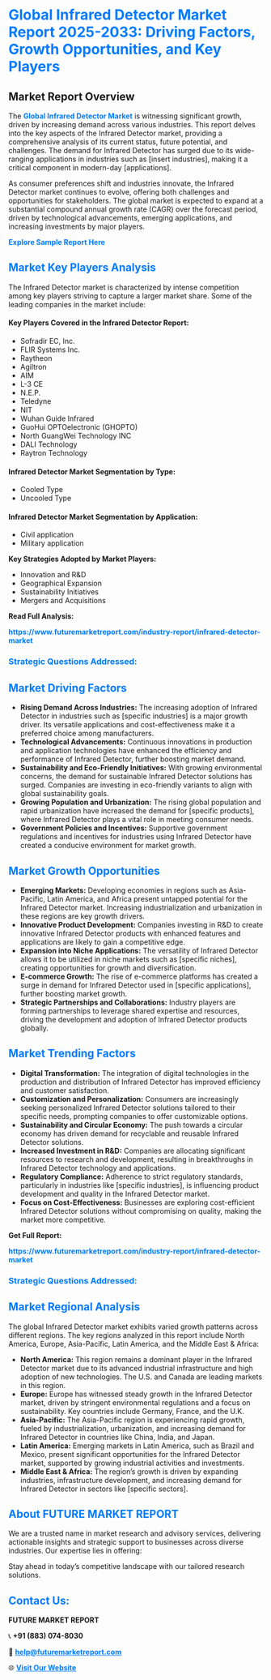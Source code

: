 <h1 style="color: #007BFF;">Global Infrared Detector Market Report 2025-2033: Driving Factors, Growth Opportunities, and Key Players</h1>

<section id="overview">
<h2>Market Report Overview</h2>
<p>The <a href="https://www.futuremarketreport.com/industry-report/infrared-detector-market" style="color: #007BFF; text-decoration: none;"><strong>Global Infrared Detector Market</strong></a> is witnessing significant growth, driven by increasing demand across various industries. This report delves into the key aspects of the Infrared Detector market, providing a comprehensive analysis of its current status, future potential, and challenges. The demand for Infrared Detector has surged due to its wide-ranging applications in industries such as [insert industries], making it a critical component in modern-day [applications].</p>
<p>As consumer preferences shift and industries innovate, the Infrared Detector market continues to evolve, offering both challenges and opportunities for stakeholders. The global market is expected to expand at a substantial compound annual growth rate (CAGR) over the forecast period, driven by technological advancements, emerging applications, and increasing investments by major players.</p>
</section>

<section id="overview">
<p><a href="https://www.futuremarketreport.com/request-sample/reportId=60841" style="color: #007BFF; text-decoration: none;"><strong>Explore Sample Report Here</strong></a></p>
</section>

<section id="key-players">
<h2 style="color: #007BFF;">Market Key Players Analysis</h2>
<p>The Infrared Detector market is characterized by intense competition among key players striving to capture a larger market share. Some of the leading companies in the market include:</p>
<h4>Key Players Covered in the Infrared Detector Report:</h4>
<ul><li>Sofradir EC, Inc.</li><li>FLIR Systems Inc.</li><li>Raytheon</li><li>Agiltron</li><li>AIM</li><li>L-3 CE</li><li>N.E.P.</li><li>Teledyne</li><li>NIT</li><li>Wuhan Guide Infrared</li><li>GuoHui OPTOelectronic (GHOPTO)</li><li>North GuangWei Technology INC</li><li>DALI Technology</li><li>Raytron Technology</li></ul>
<h4>Infrared Detector Market Segmentation by Type:</h4>
<ul><li>Cooled Type</li><li>Uncooled Type</li></ul>

<h4>Infrared Detector Market Segmentation by Application:</h4>
<ul><li>Civil application</li><li>Military application</li></ul>
<p><strong>Key Strategies Adopted by Market Players:</strong></p>
<ul>
<li>Innovation and R&D</li>
<li>Geographical Expansion</li>
<li>Sustainability Initiatives</li>
<li>Mergers and Acquisitions</li>
</ul>
</section>

<section>
<p><strong>Read Full Analysis: </strong></p><a href="https://www.futuremarketreport.com/industry-report/infrared-detector-market" style="color: #007BFF; text-decoration: none;"><strong>https://www.futuremarketreport.com/industry-report/infrared-detector-market</strong></a>
<h3 style="color: #007BFF;">Strategic Questions Addressed:</h3>
</section>

<section id="driving-factors">
<h2 style="color: #007BFF;">Market Driving Factors</h2>
<ul>
<li><strong>Rising Demand Across Industries:</strong> The increasing adoption of Infrared Detector in industries such as [specific industries] is a major growth driver. Its versatile applications and cost-effectiveness make it a preferred choice among manufacturers.</li>
<li><strong>Technological Advancements:</strong> Continuous innovations in production and application technologies have enhanced the efficiency and performance of Infrared Detector, further boosting market demand.</li>
<li><strong>Sustainability and Eco-Friendly Initiatives:</strong> With growing environmental concerns, the demand for sustainable Infrared Detector solutions has surged. Companies are investing in eco-friendly variants to align with global sustainability goals.</li>
<li><strong>Growing Population and Urbanization:</strong> The rising global population and rapid urbanization have increased the demand for [specific products], where Infrared Detector plays a vital role in meeting consumer needs.</li>
<li><strong>Government Policies and Incentives:</strong> Supportive government regulations and incentives for industries using Infrared Detector have created a conducive environment for market growth.</li>
</ul>
</section>

<section id="growth-opportunities">
<h2 style="color: #007BFF;">Market Growth Opportunities</h2>
<ul>
<li><strong>Emerging Markets:</strong> Developing economies in regions such as Asia-Pacific, Latin America, and Africa present untapped potential for the Infrared Detector market. Increasing industrialization and urbanization in these regions are key growth drivers.</li>
<li><strong>Innovative Product Development:</strong> Companies investing in R&D to create innovative Infrared Detector products with enhanced features and applications are likely to gain a competitive edge.</li>
<li><strong>Expansion into Niche Applications:</strong> The versatility of Infrared Detector allows it to be utilized in niche markets such as [specific niches], creating opportunities for growth and diversification.</li>
<li><strong>E-commerce Growth:</strong> The rise of e-commerce platforms has created a surge in demand for Infrared Detector used in [specific applications], further boosting market growth.</li>
<li><strong>Strategic Partnerships and Collaborations:</strong> Industry players are forming partnerships to leverage shared expertise and resources, driving the development and adoption of Infrared Detector products globally.</li>
</ul>
</section>

<section id="trending-factors">
<h2 style="color: #007BFF;">Market Trending Factors</h2>
<ul>
<li><strong>Digital Transformation:</strong> The integration of digital technologies in the production and distribution of Infrared Detector has improved efficiency and customer satisfaction.</li>
<li><strong>Customization and Personalization:</strong> Consumers are increasingly seeking personalized Infrared Detector solutions tailored to their specific needs, prompting companies to offer customizable options.</li>
<li><strong>Sustainability and Circular Economy:</strong> The push towards a circular economy has driven demand for recyclable and reusable Infrared Detector solutions.</li>
<li><strong>Increased Investment in R&D:</strong> Companies are allocating significant resources to research and development, resulting in breakthroughs in Infrared Detector technology and applications.</li>
<li><strong>Regulatory Compliance:</strong> Adherence to strict regulatory standards, particularly in industries like [specific industries], is influencing product development and quality in the Infrared Detector market.</li>
<li><strong>Focus on Cost-Effectiveness:</strong> Businesses are exploring cost-efficient Infrared Detector solutions without compromising on quality, making the market more competitive.</li>
</ul>
</section>

<section>
<p><strong>Get Full Report: </strong></p><a href="https://www.futuremarketreport.com/industry-report/infrared-detector-market" style="color: #007BFF; text-decoration: none;"><strong>https://www.futuremarketreport.com/industry-report/infrared-detector-market</strong></a>
<h3 style="color: #007BFF;">Strategic Questions Addressed:</h3>
</section>


<section id="regional-analysis">
<h2 style="color: #007BFF;">Market Regional Analysis</h2>
<p>The global Infrared Detector market exhibits varied growth patterns across different regions. The key regions analyzed in this report include North America, Europe, Asia-Pacific, Latin America, and the Middle East & Africa:</p>
<ul>
<li><strong>North America:</strong> This region remains a dominant player in the Infrared Detector market due to its advanced industrial infrastructure and high adoption of new technologies. The U.S. and Canada are leading markets in this region.</li>
<li><strong>Europe:</strong> Europe has witnessed steady growth in the Infrared Detector market, driven by stringent environmental regulations and a focus on sustainability. Key countries include Germany, France, and the U.K.</li>
<li><strong>Asia-Pacific:</strong> The Asia-Pacific region is experiencing rapid growth, fueled by industrialization, urbanization, and increasing demand for Infrared Detector in countries like China, India, and Japan.</li>
<li><strong>Latin America:</strong> Emerging markets in Latin America, such as Brazil and Mexico, present significant opportunities for the Infrared Detector market, supported by growing industrial activities and investments.</li>
<li><strong>Middle East & Africa:</strong> The region’s growth is driven by expanding industries, infrastructure development, and increasing demand for Infrared Detector in sectors like [specific sectors].</li>
</ul>
</section>

<footer>
<h2 style="color: #007BFF;">About FUTURE MARKET REPORT</h2>
<p>We are a trusted name in market research and advisory services, delivering actionable insights and strategic support to businesses across diverse industries. Our expertise lies in offering:</p>

<p>Stay ahead in today’s competitive landscape with our tailored research solutions.</p>

<h2 style="color: #007BFF;">Contact Us:</h2>
<p><strong>FUTURE MARKET REPORT</strong></p>
<p>📞 <strong>+91 (883) 074-8030</strong></p>
<p>📧 <strong><a href="mailto:help@futuremarketreport.com" style="color: #007BFF;">help@futuremarketreport.com</a></strong></p>
<p>🌐 <strong><a href="https://www.futuremarketreport.com/" style="color: #007BFF;">Visit Our Website</a></strong></p>
</footer>
